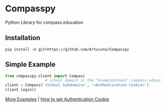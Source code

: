 # Compasspy
Python Library for compass.education

## Installation
```
pip install -U git+https://github.com/Artucuno/Compasspy
```


## Simple Example
```py
from compasspy.client import Compass
                  # school domain is the "ExampleSchool".compass.education
client = Compass('<School Subdomain>', '<Authentication Cookie>')
client.login()
```
[More Examples](/examples) | [How to get Authentication Cookie](/examples/cookie.md)
